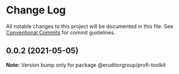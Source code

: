 # Change Log

All notable changes to this project will be documented in this file.
See [Conventional Commits](https://conventionalcommits.org) for commit guidelines.

## 0.0.2 (2021-05-05)

**Note:** Version bump only for package @eruditorgroup/profi-toolkit
